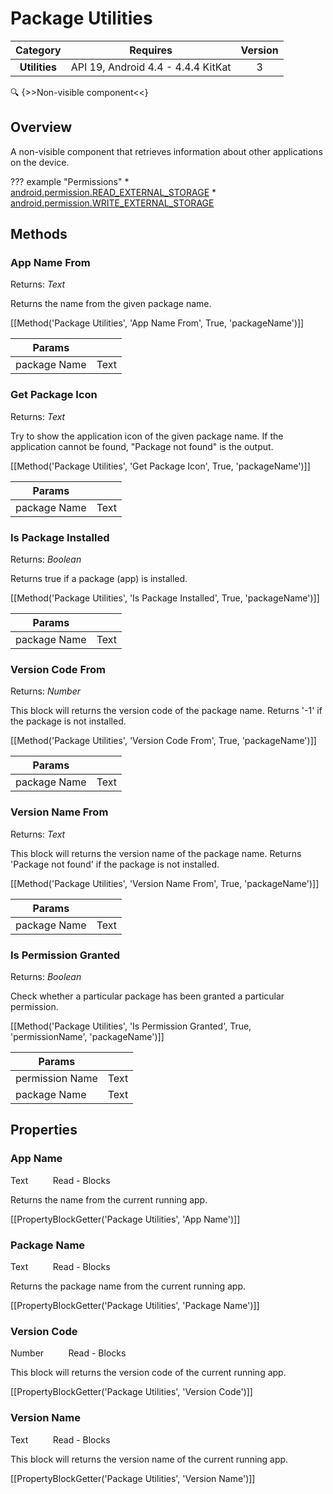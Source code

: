 # Package Utilities

| Category | Requires | Version |
|:--------:|:-------:|:--------:|
|**Utilities**|<span class="chip chip-any">API 19, Android 4.4 - 4.4.4 KitKat</span>|<span class="chip chip-number">3</span>|

:mag: {>>Non-visible component<<}

## Overview

A non-visible component that retrieves information about other applications on the device.

??? example "Permissions"
    * [android.permission.READ_EXTERNAL_STORAGE](https://developer.android.com/reference/android/Manifest.permission.html#READ_EXTERNAL_STORAGE)
    * [android.permission.WRITE_EXTERNAL_STORAGE](https://developer.android.com/reference/android/Manifest.permission.html#WRITE_EXTERNAL_STORAGE)


## Methods

### App Name From

<span class="chip chip-text">Returns: <i>Text</i></span> 

Returns the name from the given package name.

[[Method('Package Utilities', 'App Name From', True, 'packageName')]]

| Params | []() |
|--------|------|
|package Name|<span class="chip chip-text">Text</span>|


### Get Package Icon

<span class="chip chip-text">Returns: <i>Text</i></span> 

Try to show the application icon of the given package name. If the application cannot be found, "Package not found" is the output.

[[Method('Package Utilities', 'Get Package Icon', True, 'packageName')]]

| Params | []() |
|--------|------|
|package Name|<span class="chip chip-text">Text</span>|


### Is Package Installed

<span class="chip chip-boolean">Returns: <i>Boolean</i></span> 

Returns true if a package (app) is installed.

[[Method('Package Utilities', 'Is Package Installed', True, 'packageName')]]

| Params | []() |
|--------|------|
|package Name|<span class="chip chip-text">Text</span>|


### Version Code From

<span class="chip chip-number">Returns: <i>Number</i></span> 

This block will returns the version code of the package name. Returns '-1' if the package is not installed.

[[Method('Package Utilities', 'Version Code From', True, 'packageName')]]

| Params | []() |
|--------|------|
|package Name|<span class="chip chip-text">Text</span>|


### Version Name From

<span class="chip chip-text">Returns: <i>Text</i></span> 

This block will returns the version name of the package name. Returns 'Package not found' if the package is not installed.

[[Method('Package Utilities', 'Version Name From', True, 'packageName')]]

| Params | []() |
|--------|------|
|package Name|<span class="chip chip-text">Text</span>|


### Is Permission Granted

<span class="chip chip-boolean">Returns: <i>Boolean</i></span> 

Check whether a particular package has been granted a particular permission.

[[Method('Package Utilities', 'Is Permission Granted', True, 'permissionName', 'packageName')]]

| Params | []() |
|--------|------|
|permission Name|<span class="chip chip-text">Text</span>|
|package Name|<span class="chip chip-text">Text</span>|


## Properties

### App Name

<span class="chip chip-text">Text</span>&nbsp;&nbsp;&nbsp;&nbsp;&nbsp;&nbsp;&nbsp;&nbsp;&nbsp;&nbsp;<span class="chip chip-rw">Read</span> - <span class="chip chip-bd">Blocks</span> 

Returns the name from the current running app.

[[PropertyBlockGetter('Package Utilities', 'App Name')]]

### Package Name

<span class="chip chip-text">Text</span>&nbsp;&nbsp;&nbsp;&nbsp;&nbsp;&nbsp;&nbsp;&nbsp;&nbsp;&nbsp;<span class="chip chip-rw">Read</span> - <span class="chip chip-bd">Blocks</span> 

Returns the package name from the current running app.

[[PropertyBlockGetter('Package Utilities', 'Package Name')]]

### Version Code

<span class="chip chip-number">Number</span>&nbsp;&nbsp;&nbsp;&nbsp;&nbsp;&nbsp;&nbsp;&nbsp;&nbsp;&nbsp;<span class="chip chip-rw">Read</span> - <span class="chip chip-bd">Blocks</span> 

This block will returns the version code of the current running app.

[[PropertyBlockGetter('Package Utilities', 'Version Code')]]

### Version Name

<span class="chip chip-text">Text</span>&nbsp;&nbsp;&nbsp;&nbsp;&nbsp;&nbsp;&nbsp;&nbsp;&nbsp;&nbsp;<span class="chip chip-rw">Read</span> - <span class="chip chip-bd">Blocks</span> 

This block will returns the version name of the current running app.

[[PropertyBlockGetter('Package Utilities', 'Version Name')]]